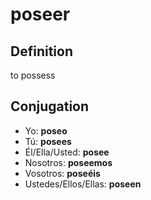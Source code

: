 # poseer

## Definition
to possess

## Conjugation

- Yo: **poseo**
- Tú: **posees**
- Él/Ella/Usted: **posee**
- Nosotros: **poseemos**
- Vosotros: **poseéis**
- Ustedes/Ellos/Ellas: **poseen**